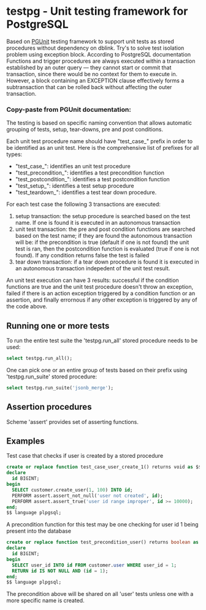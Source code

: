 # testpg - Unit testing framework for PostgreSQL

Based on [PGUnit][#pgunit] testing framework to support unit tests as stored procedures without dependency on dblink. Try's to solve test isolation problem using exception block.
According to PostgreSQL documentation Functions and trigger procedures are always executed within a transaction established by an outer query — they cannot start or commit that transaction, since there would be no context for them to execute in.
However, a block containing an EXCEPTION clause effectively forms a subtransaction that can be rolled back without affecting the outer transaction.

### Copy-paste from PGUnit documentation:
The testing is based on specific naming convention that allows automatic grouping of tests, setup, tear-downs, pre and post conditions.

Each unit test procedure name should have "test_case_" prefix in order to be identified as an unit test. Here is the comprehensive list of prefixes for all types:
- "test_case_": identifies an unit test procedure
- "test_precondition_": identifies a test precondition function
- "test_postcondition_": identifies a test postcondition  function
- "test_setup_": identifies a test setup procedure
- "test_teardown_": identifies a test tear down procedure.

For each test case the following 3 transactions are executed:
1. setup transaction: the setup procedure is searched based on the test name. If one is found it is executed in an autonomous transaction
2. unit test transaction: the pre and post condition functions are searched based on the test name; if they are found the autonomous transaction will be: if the precondition is true (default if one is not found) the unit test is ran, then the postcondition function is evaluated (true if one is not found). If any condition returns false the test is failed
3. tear down transaction: if a tear down procedure is found it is executed in an autonomous transaction indepedent of the unit test result.

An unit test execution can have 3 results: successful if the condition functions are true and the unit test procedure doesn't throw an exception, failed if there is an action exception triggered by a condition function or an assertion, and finally errornous if any other exception is triggered by any of the code above.

## Running one or more tests

To run the entire test suite the 'testpg.run_all' stored procedure needs to be used:
```sql
select testpg.run_all();
```
One can pick one or an entire group of tests based on their prefix using 'testpg.run_suite' stored procedure:
```sql
select testpg.run_suite('jsonb_merge');
```

## Assertion procedures

Scheme 'assert' provides set of asserting functions.

## Examples

Test case that checks if user is created by a stored procedure
```sql
create or replace function test_case_user_create_1() returns void as $$
declare
  id BIGINT;
begin
  SELECT customer.create_user(1, 100) INTO id;
  PERFORM assert.assert_not_null('user not created', id);
  PERFORM assert.assert_true('user id range improper', id >= 10000);
end;
$$ language plpgsql;
```

A precondition function for this test may be one checking for user id 1 being present into the database
```sql
create or replace function test_precondition_user() returns boolean as $$
declare
  id BIGINT;
begin
  SELECT user_id INTO id FROM customer.user WHERE user_id = 1;
  RETURN id IS NOT NULL AND (id = 1);
end;
$$ language plpgsql;
```
The precondition above will be shared on all 'user' tests unless one with a more specific name is created.

[#pgunit]: https://github.com/adrianandrei-ca/pgunit
